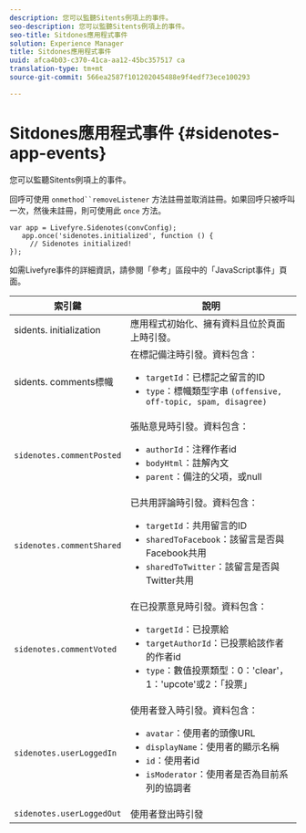 ```yaml
---
description: 您可以監聽Sitents例項上的事件。
seo-description: 您可以監聽Sitents例項上的事件。
seo-title: Sitdones應用程式事件
solution: Experience Manager
title: Sitdones應用程式事件
uuid: afca4b03-c370-41ca-aa12-45bc357517 ca
translation-type: tm+mt
source-git-commit: 566ea2587f101202045488e9f4edf73ece100293

---
```



# Sitdones應用程式事件 {#sidenotes-app-events}

您可以監聽Sitents例項上的事件。

回呼可使用 `onmethod``removeListener` 方法註冊並取消註冊。如果回呼只被呼叫一次，然後未註冊，則可使用此 `once` 方法。

```
var app = Livefyre.Sidenotes(convConfig); 
   app.once('sidenotes.initialized', function () { 
     // Sidenotes initialized!  
});
```

如需Livefyre事件的詳細資訊，請參閱「參考」區段中的「JavaScript事件」頁面。

| 索引鍵 | 說明 |
|--- |--- |
| sidents. initialization | 應用程式初始化、擁有資料且位於頁面上時引發。 |
| sidents. comments標幟 | 在標記備注時引發。資料包含： <br><ul><li>`targetId`：已標記之留言的ID</li><li>`type`：標幟類型字串 `(offensive, off-topic, spam, disagree)`</li></ul> |
| `sidenotes.commentPosted` | 張貼意見時引發。資料包含： <br><ul><li> `authorId`：注釋作者id </li><li>`bodyHtml`：註解內文 </li><li> `parent`：備注的父項，或null</li></ul> |
| `sidenotes.commentShared` | 已共用評論時引發。資料包含： <br><ul><li>`targetId`：共用留言的ID </li><li> `sharedToFacebook`：該留言是否與Facebook共用 </li><li>`sharedToTwitter`：該留言是否與Twitter共用</li></ul> |
| `sidenotes.commentVoted` | 在已投票意見時引發。資料包含： <br><ul><li>`targetId`：已投票給 </li><li> `targetAuthorId`：已投票給該作者的作者id</li><li> `type`：數值投票類型：0：'clear'，1：'upcote'或2：「投票」</li></ul> |
| `sidenotes.userLoggedIn` | 使用者登入時引發。資料包含： <br><ul><li>`avatar`：使用者的頭像URL </li><li>`displayName`：使用者的顯示名稱</li><li>`id`：使用者id</li><li> `isModerator`：使用者是否為目前系列的協調者</li></ul> |
| `sidenotes.userLoggedOut` | 使用者登出時引發 |
